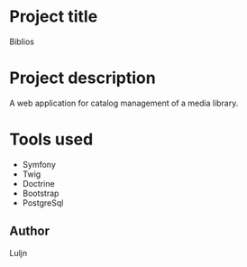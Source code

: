 # Project title

Biblios

# Project description

A web application for catalog management of a media library.

# Tools used

- Symfony
- Twig
- Doctrine
- Bootstrap
- PostgreSql

## Author

Luljn